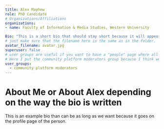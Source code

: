 ```yaml
---
title: Alex Mayhew
role: PhD Candidate
# Organizations/Affiliations
organizations:
- name: Faculty of Information & Media Studies, Western University

Bio: "This is a short bio that should stay short because it will appear next to the person's avatar in the list of authors or a talk/paper/etc."
# just make sure that the filename here is the same as in the folder.
avatar_filename: avatar.jpg
superuser: false
# user groups are useful if you want to have a "people" page where all users for certain groups are displayed. But these are for the whole site so we most likely won't use them for events. 
# Here I put the community platform moderators group because I think we should at least have that on the main page. Then maybe we could have a "contributor" group for those who write original content for the platform such as blog posts.
user_groups:
  - community platform moderators
---
```


# About Me or About Alex depending on the way the bio is written

This is an example bio than can be as long as we want because it goes on the profile page of the person.